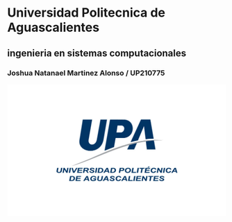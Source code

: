 # Universidad Politecnica de Aguascalientes 
## ingenieria en sistemas computacionales 
### Joshua Natanael Martinez Alonso / UP210775

![m](U1/Imagenes/UPA2.jpg)